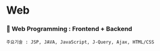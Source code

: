 # Web
### 🎈 Web Programming : Frontend + Backend
    주요기술 : JSP, JAVA, JavaScript, J-Query, Ajax, HTML/CSS
